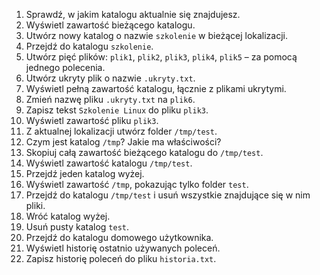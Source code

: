 1. Sprawdź, w jakim katalogu aktualnie się znajdujesz.  
2. Wyświetl zawartość bieżącego katalogu.  
3. Utwórz nowy katalog o nazwie `szkolenie` w bieżącej lokalizacji.  
4. Przejdź do katalogu `szkolenie`.  
5. Utwórz pięć plików: `plik1`, `plik2`, `plik3`, `plik4`, `plik5` – za pomocą jednego polecenia.  
6. Utwórz ukryty plik o nazwie `.ukryty.txt`.  
7. Wyświetl pełną zawartość katalogu, łącznie z plikami ukrytymi.  
8. Zmień nazwę pliku `.ukryty.txt` na `plik6`.  
9. Zapisz tekst `Szkolenie Linux` do pliku `plik3`.  
10. Wyświetl zawartość pliku `plik3`.  
11. Z aktualnej lokalizacji utwórz folder `/tmp/test`.  
12. Czym jest katalog `/tmp`? Jakie ma właściwości?  
13. Skopiuj całą zawartość bieżącego katalogu do `/tmp/test`.  
14. Wyświetl zawartość katalogu `/tmp/test`.  
15. Przejdź jeden katalog wyżej.  
16. Wyświetl zawartość `/tmp`, pokazując tylko folder `test`.  
17. Przejdź do katalogu `/tmp/test` i usuń wszystkie znajdujące się w nim pliki.  
18. Wróć katalog wyżej.  
19. Usuń pusty katalog `test`.  
20. Przejdź do katalogu domowego użytkownika.  
21. Wyświetl historię ostatnio używanych poleceń.  
22. Zapisz historię poleceń do pliku `historia.txt`.
